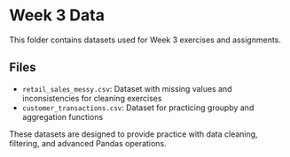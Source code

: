 # Week 3 Data

This folder contains datasets used for Week 3 exercises and assignments.

## Files
- `retail_sales_messy.csv`: Dataset with missing values and inconsistencies for cleaning exercises
- `customer_transactions.csv`: Dataset for practicing groupby and aggregation functions

These datasets are designed to provide practice with data cleaning, filtering, and advanced Pandas operations.